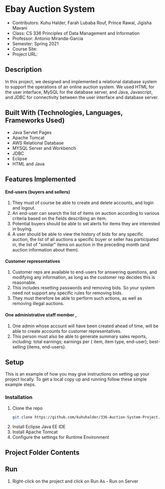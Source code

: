 
# Ebay Auction System

- Contributors: Kuhu Halder, Farah Lubaba Rouf, Prince Rawal, Jigisha Mavani
- Class: CS 336 Principles of Data Management and Information 
- Professor: Antonio Miranda-Garcia
- Semester: Spring 2021
- Course Site:
- Project URL: 

## Description

In this project, we designed and implemented a relational database system to support the operations of an online auction system. We used HTML for the user interface, MySQL for the database server, and Java, Javascript, and JDBC for connectivity between the user interface and database server.


## Built With (Technologies, Languages, Frameworks Used)

- Java Servlet Pages
- Apache Tomcat
- AWS Relational Database 
- MYSQL Server and Workbench
- JDBC
- Eclipse
- HTML and Java

## Features Implemented

#### End-users (buyers and sellers)
1. They must of course be able to create and delete accounts, and login and logout.
2. An end-user can search the list of items on auction according to various criteria based on the fields describing an item. 
3. Potential buyers should be able to set alerts for items they are interested in buying. 
4. A user should be able to view the history of bids for any specific auction, the list of all auctions a specific buyer or seller has participated in, the list of "similar" items on auction in the preceding month (and auction information about them).

#### Customer representatives 
1. Customer reps are available to end-users for answering questions, and modifying any information, as long as the customer rep decides this is reasonable. 
2. This includes resetting passwords and removing bids. So your system need not support any specific rules for removing bids.
3. They must therefore be able to perform such actions, as well as removing illegal auctions.

#### One administrative staff member , 
1. One admin whose account will have been created ahead of time, will be able to create accounts for customer representatives.
2. This person must also be able to generate summary sales reports, including: total earnings; earnings per { item, item type, end-user}; best- selling {items, end-users}.

## Setup

This is an example of how you may give instructions on setting up your project locally.
To get a local copy up and running follow these simple example steps.

### Installation

1. Clone the repo
   ```sh
   git clone https://github.com/kuhuhalder/336-Auction-System-Project.git
   ```
2. Install Eclipse Java EE IDE
3. Install Apache Tomcat 
4. Configure the settings for Runtime Environment

## Project Folder Contents

## Run

1. Right-click on the project and click on Run As - Run on Server
